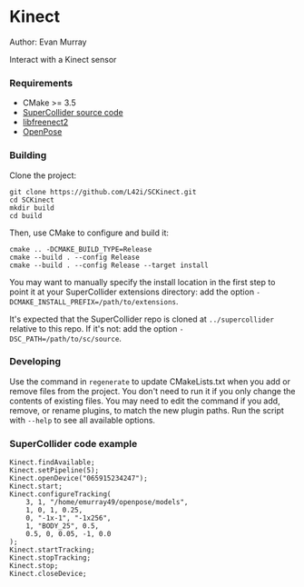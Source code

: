 # Kinect

Author: Evan Murray

Interact with a Kinect sensor

### Requirements

- CMake >= 3.5
- [SuperCollider source code](https://github.com/supercollider/supercollider)
- [libfreenect2](https://github.com/OpenKinect/libfreenect2)
- [OpenPose](https://github.com/CMU-Perceptual-Computing-Lab/openpose)

### Building

Clone the project:

    git clone https://github.com/L42i/SCKinect.git
    cd SCKinect
    mkdir build
    cd build

Then, use CMake to configure and build it:

    cmake .. -DCMAKE_BUILD_TYPE=Release
    cmake --build . --config Release
    cmake --build . --config Release --target install

You may want to manually specify the install location in the first step to point it at your
SuperCollider extensions directory: add the option `-DCMAKE_INSTALL_PREFIX=/path/to/extensions`.

It's expected that the SuperCollider repo is cloned at `../supercollider` relative to this repo. If
it's not: add the option `-DSC_PATH=/path/to/sc/source`.

### Developing

Use the command in `regenerate` to update CMakeLists.txt when you add or remove files from the
project. You don't need to run it if you only change the contents of existing files. You may need to
edit the command if you add, remove, or rename plugins, to match the new plugin paths. Run the
script with `--help` to see all available options.

### SuperCollider code example
```
Kinect.findAvailable;
Kinect.setPipeline(5);
Kinect.openDevice("065915234247");
Kinect.start;
Kinect.configureTracking(
	3, 1, "/home/emurray49/openpose/models",
	1, 0, 1, 0.25,
	0, "-1x-1", "-1x256",
	1, "BODY_25", 0.5,
	0.5, 0, 0.05, -1, 0.0
);
Kinect.startTracking;
Kinect.stopTracking;
Kinect.stop;
Kinect.closeDevice;
```

